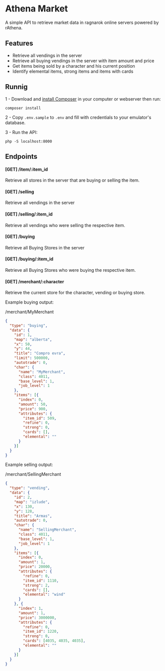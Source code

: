 # Athena Market

A simple API to retrieve market data in ragnarok online servers powered by rAthena.

## Features

- Retrieve all vendings in the server
- Retrieve all buying vendings in the server with item amount and price
- Get items being sold by a character and his current position
- Identify elemental items, strong items and items with cards

## Runnig

1 - Download and [install Composer](https://getcomposer.org/) in your computer or webserver then run:

    composer install

2 - Copy `.env.sample` to `.env` and fill with credentials to your emulator's database.

3 - Run the API:

    php -S localhost:8000

## Endpoints

#### [GET] /item/:item_id
Retrieve all stores in the server that are buying or selling the item.

#### [GET] /selling
Retrieve all vendings in the server

#### [GET] /selling/:item_id
Retrieve all vendings who were selling the respective item.

#### [GET] /buying
Retrieve all Buying Stores in the server

#### [GET] /buying/:item_id
Retrieve all Buying Stores who were buying the respective item.

#### [GET] /merchant/:character
Retrieve the current store for the character, vending or buying store.

Example buying output:

/merchant/MyMerchant

```json
{
  "type": "buying",
  "data": {
    "id": 1,
    "map": "alberta",
    "x": 50,
    "y": 44,
    "title": "Compro evra",
    "limit": 500000,
    "autotrade": 0,
    "char": {
      "name": "MyMerchant",
      "class": 4011,
      "base_level": 1,
      "job_level": 1
    },
    "items": [{
      "index": 0,
      "amount": 50,
      "price": 900,
      "attributes": {
        "item_id": 509,
        "refine": 0,
        "strong": 0,
        "cards": [],
        "elemental": ""
      }
    }]
  }
}
```

Example selling output:

/merchant/SellingMerchant

```json
{
  "type": "vending",
  "data": {
    "id": 2,
    "map": "izlude",
    "x": 130,
    "y": 128,
    "title": "Armas",
    "autotrade": 0,
    "char": {
      "name": "SellingMerchant",
      "class": 4011,
      "base_level": 1,
      "job_level": 1
    },
    "items": [{
      "index": 0,
      "amount": 1,
      "price": 20000,
      "attributes": {
        "refine": 0,
        "item_id": 1110,
        "strong": 2,
        "cards": [],
        "elemental": "wind"
      }
    }, {
      "index": 1,
      "amount": 1,
      "price": 3000000,
      "attributes": {
        "refine": 0,
        "item_id": 1220,
        "strong": 0,
        "cards": [4035, 4035, 4035],
        "elemental": ""
      }
    }]
  }
}
```

